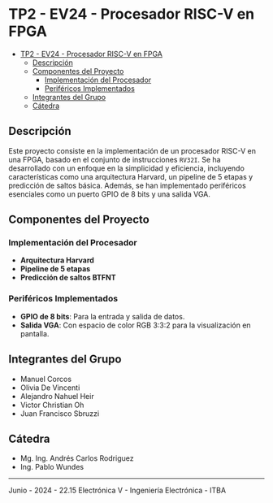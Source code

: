 # TP2 - EV24 - Procesador RISC-V en FPGA

- [TP2 - EV24 - Procesador RISC-V en FPGA](#tp2---ev24---procesador-risc-v-en-fpga)
  - [Descripción](#descripción)
  - [Componentes del Proyecto](#componentes-del-proyecto)
    - [Implementación del Procesador](#implementación-del-procesador)
    - [Periféricos Implementados](#periféricos-implementados)
  - [Integrantes del Grupo](#integrantes-del-grupo)
  - [Cátedra](#cátedra)


## Descripción

Este proyecto consiste en la implementación de un procesador RISC-V en una FPGA, basado en el conjunto de instrucciones `RV32I`. Se ha desarrollado con un enfoque en la simplicidad y eficiencia, incluyendo características como una arquitectura Harvard, un pipeline de 5 etapas y predicción de saltos básica. Además, se han implementado periféricos esenciales como un puerto GPIO de 8 bits y una salida VGA.

## Componentes del Proyecto

### Implementación del Procesador

- **Arquitectura Harvard**
- **Pipeline de 5 etapas**
- **Predicción de saltos BTFNT**

### Periféricos Implementados

- **GPIO de 8 bits**: Para la entrada y salida de datos.
- **Salida VGA**: Con espacio de color RGB 3:3:2 para la visualización en pantalla.

## Integrantes del Grupo

- Manuel Corcos
- Olivia De Vincenti
- Alejandro Nahuel Heir
- Victor Christian Oh
- Juan Francisco Sbruzzi
  
## Cátedra

- Mg. Ing. Andrés Carlos Rodriguez
- Ing. Pablo Wundes
  
----------  

Junio - 2024 - 22.15 Electrónica V - Ingeniería Electrónica - ITBA




